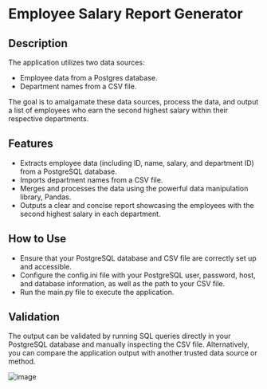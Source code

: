 # Employee Salary Report Generator

## Description

The application utilizes two data sources:

* Employee data from a Postgres database.
* Department names from a CSV file.

The goal is to amalgamate these data sources, process the data, and output a list of employees who earn the second highest salary within their respective departments.

## Features

* Extracts employee data (including ID, name, salary, and department ID) from a PostgreSQL database.
* Imports department names from a CSV file.
* Merges and processes the data using the powerful data manipulation library, Pandas.
* Outputs a clear and concise report showcasing the employees with the second highest salary in each department.

## How to Use

* Ensure that your PostgreSQL database and CSV file are correctly set up and accessible.
* Configure the config.ini file with your PostgreSQL user, password, host, and database information, as well as the path to your CSV file.
* Run the main.py file to execute the application.

## Validation

The output can be validated by running SQL queries directly in your PostgreSQL database and manually inspecting the CSV file. Alternatively, you can compare the application output with another trusted data source or method.

![image](https://github.com/Kinginrob/2ndHighestSalary/assets/89039139/76860611-872e-481a-bce4-f7723690c271)
